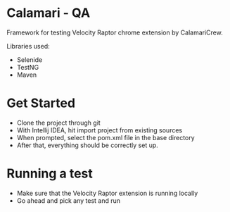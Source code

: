 # Calamari - QA 

Framework for testing Velocity Raptor chrome extension by CalamariCrew.

Libraries used:
- Selenide
- TestNG
- Maven 

# Get Started 

- Clone the project through git
- With Intellij IDEA, hit import project from existing sources
- When prompted, select the pom.xml file in the base directory 
- After that, everything should be correctly set up.

# Running a test

- Make sure that the Velocity Raptor extension is running locally 
- Go ahead and pick any test and run
